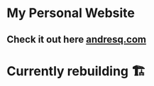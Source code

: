 # My Personal Website
Check it out here [andresq.com](https://www.andresq.com)
---
# Currently rebuilding 🏗

